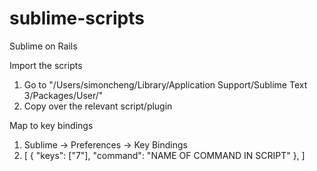 # sublime-scripts
Sublime on Rails

Import the scripts

1. Go to "/Users/simoncheng/Library/Application Support/Sublime Text 3/Packages/User/"
2. Copy over the relevant script/plugin

Map to key bindings

1. Sublime -> Preferences -> Key Bindings
2.  [
      { "keys": ["7"], "command": "NAME OF COMMAND IN SCRIPT" },
    ]


